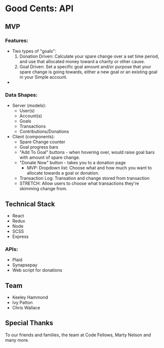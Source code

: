 # Good Cents: API

## MVP

### Features:
* Two types of "goals": 
  1. Donation Driven: Calculate your spare change over a set time period, and use that allocated money toward a charity or other cause.
  2. Goal Driven: Set a specific goal amount and/or purpose that your spare change is going towards, either a new goal or an existing goal in your Simple account.
* 

### Data Shapes:
* Server (models):
  * User(s)
  * Account(s)
  * Goals
  * Transactions
  * Contributions/Donations
* Client (components):
  * Spare Change counter
  * Goal progress bars
  * "Add To Goal" buttons - when hovering over, would raise goal bars with amount of spare change.
  * "Donate Now" button - takes you to a donation page
    * MVP: Dropdown list: Choose what and how much you want to allocate towards a goal or donation.
  * Transaction Log: Transation and change stored from transaction
  * STRETCH: Allow users to choose what transactions they're skimming change from.

## Technical Stack
* React
* Redux
* Node
* SCSS
* Express

### APIs:
* Plaid
* Synapsepay
* Web script for donations

## Team
* Keeley Hammond
* Ivy Patton
* Chris Wallace

## Special Thanks
To our friends and families, the team at Code Fellows, Marty Nelson and many more.
